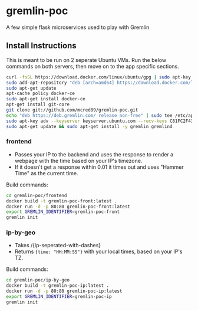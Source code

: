 # gremlin-poc

A few simple flask microservices used to play with Gremlin

## Install Instructions

This is meant to be run on 2 seperate Ubuntu VMs. Run the below commands on both servers, then move on to the app specific sections.

```bash
curl -fsSL https://download.docker.com/linux/ubuntu/gpg | sudo apt-key add -
sudo add-apt-repository "deb [arch=amd64] https://download.docker.com/linux/ubuntu $(lsb_release -cs) stable"
sudo apt-get update
apt-cache policy docker-ce
sudo apt-get install docker-ce
apt-get install git-core
git clone git://github.com/mcred89/gremlin-poc.git
echo "deb https://deb.gremlin.com/ release non-free" | sudo tee /etc/apt/sources.list.d/gremlin.list
sudo apt-key adv --keyserver keyserver.ubuntu.com --recv-keys C81FC2F43A48B25808F9583BDFF170F324D41134 9CDB294B29A5B1E2E00C24C022E8EF3461A50EF6
sudo apt-get update && sudo apt-get install -y gremlin gremlind
```

### frontend

- Passes your IP to the backend and uses the response to render a webpage with the time based on your IP's timezone.
- If it doesn't get a response within 0.01 it times out and uses "Hammer Time" as the current time.

Build commands:

```bash
cd gremlin-poc/frontend
docker build -t gremlin-poc-front:latest .
docker run -d -p 80:80 gremlin-poc-front:latest
export GREMLIN_IDENTIFIER=gremlin-poc-front
gremlin init
```

### ip-by-geo

- Takes /{ip-seperated-with-dashes}
- Returns `{time: "HH:MM:SS"}` with your local times, based on your IP's TZ.

Build commands:

```bash
cd gremlin-poc/ip-by-geo
docker build -t gremlin-poc-ip:latest .
docker run -d -p 80:80 gremlin-poc-ip:latest
export GREMLIN_IDENTIFIER=gremlin-poc-ip
gremlin init
```
